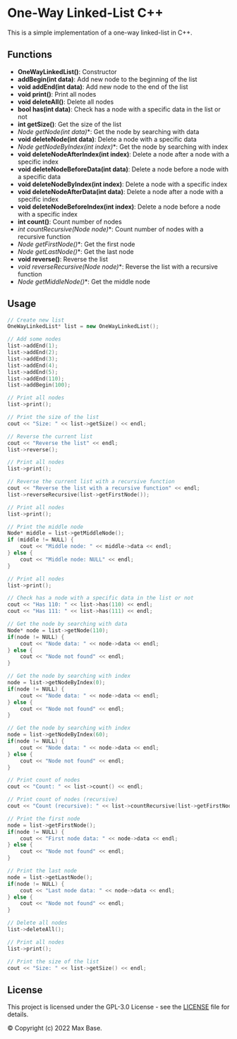 # One-Way Linked-List C++

This is a simple implementation of a one-way linked-list in C++.

## Functions

- **OneWayLinkedList()**: Constructor
- **addBegin(int data)**: Add new node to the beginning of the list
- **void addEnd(int data)**: Add new node to the end of the list
- **void print()**: Print all nodes
- **void deleteAll()**: Delete all nodes
- **bool has(int data)**: Check has a node with a specific data in the list or not
- **int getSize()**: Get the size of the list
- **Node* getNode(int data)**: Get the node by searching with data
- **void deleteNode(int data)**: Delete a node with a specific data
- **Node* getNodeByIndex(int index)**: Get the node by searching with index
- **void deleteNodeAfterIndex(int index)**: Delete a node after a node with a specific index
- **void deleteNodeBeforeData(int data)**: Delete a node before a node with a specific data
- **void deleteNodeByIndex(int index)**: Delete a node with a specific index
- **void deleteNodeAfterData(int data)**: Delete a node after a node with a specific index
- **void deleteNodeBeforeIndex(int index)**: Delete a node before a node with a specific index
- **int count()**: Count number of nodes
- **int countRecursive(Node* node)**: Count number of nodes with a recursive function
- **Node* getFirstNode()**: Get the first node
- **Node* getLastNode()**: Get the last node
- **void reverse()**: Reverse the list
- **void reverseRecursive(Node* node)**: Reverse the list with a recursive function
- **Node* getMiddleNode()**: Get the middle node

## Usage

```c++
// Create new list
OneWayLinkedList* list = new OneWayLinkedList();

// Add some nodes
list->addEnd(1);
list->addEnd(2);
list->addEnd(3);
list->addEnd(4);
list->addEnd(5);
list->addEnd(110);
list->addBegin(100);

// Print all nodes
list->print();

// Print the size of the list
cout << "Size: " << list->getSize() << endl;

// Reverse the current list
cout << "Reverse the list" << endl;
list->reverse();

// Print all nodes
list->print();

// Reverse the current list with a recursive function
cout << "Reverse the list with a recursive function" << endl;
list->reverseRecursive(list->getFirstNode());

// Print all nodes
list->print();

// Print the middle node
Node* middle = list->getMiddleNode();
if (middle != NULL) {
    cout << "Middle node: " << middle->data << endl;
} else {
    cout << "Middle node: NULL" << endl;
}

// Print all nodes
list->print();

// Check has a node with a specific data in the list or not
cout << "Has 110: " << list->has(110) << endl;
cout << "Has 111: " << list->has(111) << endl;

// Get the node by searching with data
Node* node = list->getNode(110);
if(node != NULL) {
    cout << "Node data: " << node->data << endl;
} else {
    cout << "Node not found" << endl;
}

// Get the node by searching with index
node = list->getNodeByIndex(0);
if(node != NULL) {
    cout << "Node data: " << node->data << endl;
} else {
    cout << "Node not found" << endl;
}

// Get the node by searching with index
node = list->getNodeByIndex(60);
if(node != NULL) {
    cout << "Node data: " << node->data << endl;
} else {
    cout << "Node not found" << endl;
}

// Print count of nodes
cout << "Count: " << list->count() << endl;

// Print count of nodes (recursive)
cout << "Count (recursive): " << list->countRecursive(list->getFirstNode()) << endl;

// Print the first node
node = list->getFirstNode();
if(node != NULL) {
    cout << "First node data: " << node->data << endl;
} else {
    cout << "Node not found" << endl;
}

// Print the last node
node = list->getLastNode();
if(node != NULL) {
    cout << "Last node data: " << node->data << endl;
} else {
    cout << "Node not found" << endl;
}

// Delete all nodes
list->deleteAll();

// Print all nodes
list->print();

// Print the size of the list
cout << "Size: " << list->getSize() << endl;
```

## License

This project is licensed under the GPL-3.0 License - see the [LICENSE](LICENSE) file for details.

© Copyright (c) 2022 Max Base.
